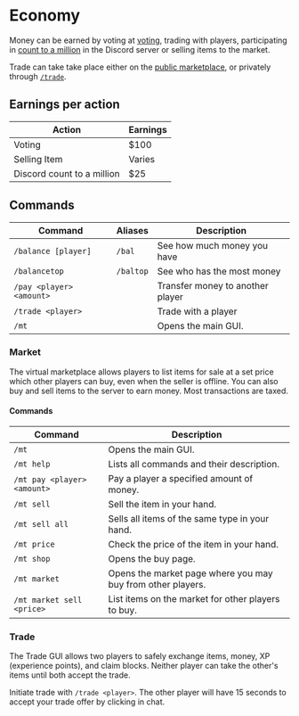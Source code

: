 # Economy

Money can be earned by voting at [voting](https://www.left4craft.org/vote/), trading with players, participating in [count to a million](https://discord.com/channels/424571587413540874/779454172826697728) in the Discord server or selling items to the market.

Trade can take take place either on the [public marketplace](#Market), or privately through [`/trade`](#trade).

## Earnings per action
| Action                     | Earnings |
| -------------------------- | -------- |
| Voting                     | $100     |
| Selling Item               | Varies   |
| Discord count to a million | $25      |

## Commands
| Command                  | Aliases   | Description                      |
| ------------------------ | --------- | -------------------------------- |
| `/balance [player]`      | `/bal`    | See how much money you have      |
| `/balancetop`            | `/baltop` | See who has the most money       |
| `/pay <player> <amount>` |           | Transfer money to another player |
| `/trade <player>`        |           | Trade with a player              |
| `/mt`                    |           | Opens the main GUI.              |

### Market

The virtual marketplace allows players to list items for sale at a set price which other players can buy, even when the seller is offline.
You can also buy and sell items to the server to earn money. Most transactions are taxed.

#### Commands

| Command                                                    | Description                                                  |
| ---------------------------------------------------------- | ------------------------------------------------------------ |
| `/mt`                                                      | Opens the main GUI.                                          |
| `/mt help`                                                 | Lists all commands and their description.                    |
| `/mt pay <player> <amount>`                                | Pay a player a specified amount of money.                    |
| `/mt sell`                                                 | Sell the item in your hand.                                  |
| `/mt sell all`                                             | Sells all items of the same type in your hand.               |
| `/mt price`                                                | Check the price of the item in your hand.                    |
| `/mt shop`                                                 | Opens the buy page.                                          |
| `/mt market`                                               | Opens the market page where you may buy from other players.  |
| `/mt market sell <price>`                                  | List items on the market for other players to buy.           |

### Trade

The Trade GUI allows two players to safely exchange items, money, XP (experience points), and claim blocks. Neither player can take the other's items until both accept the trade.

Initiate trade with  `/trade <player>`. The other player will have 15 seconds to accept your trade offer by clicking in chat.
